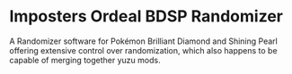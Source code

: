 # Imposters Ordeal BDSP Randomizer
A Randomizer software for Pokémon Brilliant Diamond and Shining Pearl offering extensive control over randomization, which also happens to be capable of merging together yuzu mods.
